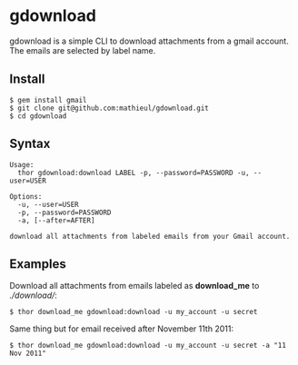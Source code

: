 # gdownload #

gdownload is a simple CLI to download attachments from a gmail account.
The emails are selected by label name.

## Install ##

    $ gem install gmail
    $ git clone git@github.com:mathieul/gdownload.git
    $ cd gdownload

## Syntax ##

    Usage:
      thor gdownload:download LABEL -p, --password=PASSWORD -u, --user=USER

    Options:
      -u, --user=USER
      -p, --password=PASSWORD
      -a, [--after=AFTER]

    download all attachments from labeled emails from your Gmail account.

## Examples ##

Download all attachments from emails labeled as **download\_me** to *./download/*:

    $ thor download_me gdownload:download -u my_account -u secret

Same thing but for email received after November 11th 2011:

    $ thor download_me gdownload:download -u my_account -u secret -a "11 Nov 2011"

